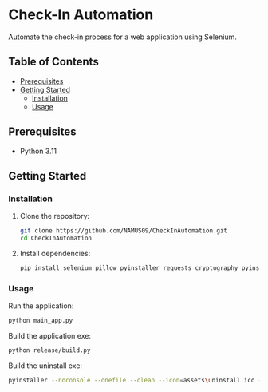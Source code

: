 # Check-In Automation

Automate the check-in process for a web application using Selenium.

## Table of Contents

- [Prerequisites](#prerequisites)
- [Getting Started](#getting-started)
  - [Installation](#installation)
  - [Usage](#usage)

## Prerequisites

- Python 3.11

## Getting Started

### Installation

1. Clone the repository:

   ```bash
   git clone https://github.com/NAMUS09/CheckInAutomation.git
   cd CheckInAutomation
   ```

2. Install dependencies:

   ```bash
   pip install selenium pillow pyinstaller requests cryptography pyinstaller-versionfile
   ```

### Usage

Run the application:

```bash
python main_app.py
```

Build the application exe:

```bash
python release/build.py
```

Build the uninstall exe:

```bash
pyinstaller --noconsole --onefile --clean --icon=assets\uninstall.ico --add-data "assets;assets" --name=UnInstaller uninstall\main.py
```
